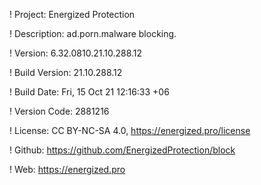 ! Project: Energized Protection

! Description: ad.porn.malware blocking.

! Version: 6.32.0810.21.10.288.12

! Build Version: 21.10.288.12

! Build Date: Fri, 15 Oct 21 12:16:33 +06

! Version Code: 2881216

! License: CC BY-NC-SA 4.0, https://energized.pro/license

! Github: https://github.com/EnergizedProtection/block

! Web: https://energized.pro
